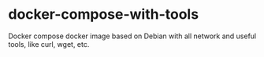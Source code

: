 # docker-compose-with-tools
Docker compose docker image based on Debian with all network and useful tools, like curl, wget, etc.
